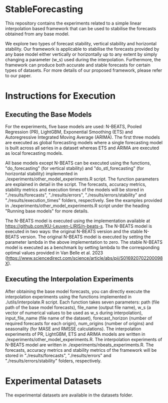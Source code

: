 # StableForecasting

This repository contains the experiments related to a simple linear interpolation based framework that can be used to stabilise the forecasts obtained from any base model. 

We explore two types of forecast stability, vertical stability and horizontal stability. Our framework is applicable to stabilise the forecasts provided by any base model either vertically or horizontally up to any extent by simply changing a parameter (w_s) used during the interpolation. Furthermore, the framework can produce both accurate and stable forecasts for certain types of datasets. For more details of our proposed framework, please refer to our paper.


# Instructions for Execution

## Executing the Base Models
For the experiments, five base models are used: N-BEATS, Pooled Regression (PR), LightGBM, Exponential Smoothing (ETS) and Autoregressive Integrated Moving Average (ARIMA). The first three models are executed as global forecasting models where a single forecasting model is built across all series in a dataset whereas ETS and ARIMA are executed as local forecasting models. 

All base models except N-BEATS can be executed using the functions, "do_forecasting" (for vertical stability) and "do_stl_forecasting" (for horizontal stability) implemented in ./experiments/other_model_experiments.R script.
The function parameters are explained in detail in the script. 
The forecasts, accuracy metrics, stability metrics and execution times of the models will be stored in "./results/forecasts", "./results/errors", "./results/errors/stability" and "./results/execution_times" folders, respectively. 
See the examples provided in ./experiments/other_model_experiments.R script under the heading "Running base models" for more details.

The N-BEATS model is executed using the implementation available at https://github.com/KU-Leuven-LIRIS/n-beats-s. 
The N-BEATS model is executed in two ways: the original N-BEATS version and the stable N-BEATS version.
The original N-BEATS model is executed by setting the parameter lambda in the above implementation to zero. 
The stable N-BEATS model is executed as a benchmark by setting lambda to the corresponding optimal values provided in Van Belle et al. 2023 (https://www.sciencedirect.com/science/article/abs/pii/S016920702200098X). 

## Executing the Interpolation Experiments
After obtaining the base model forecasts, you can directly execute the interpolation experiments using the functions implemented in 
./utils/interpolate.R script.
Each function takes seven parameters: path (file path of the base model forecasts), file_name (output file name), w_s (a vector of numerical values to be used as w_s during interpolation), input_file_name (file name of the dataset), forecast_horizon (number of required forecasts for each origin), num_origins (number of origins) and seasonality (for MASE and RMSSE calculations).
The interpolation experiments of PR, LightGBM, ETS and ARIMA models are written in ./experiments/other_model_experiments.R.
The interpolation experiments of N-BEATS model are written in ./experiments/nbeats_experiments.R.
The forecasts, accuracy metrics and stability metrics of the framework will be stored in "./results/forecasts", "./results/errors" and "./results/errors/stability" folders, respectively. 


# Experimental Datasets
The experimental datasets are available in the datasets folder.




